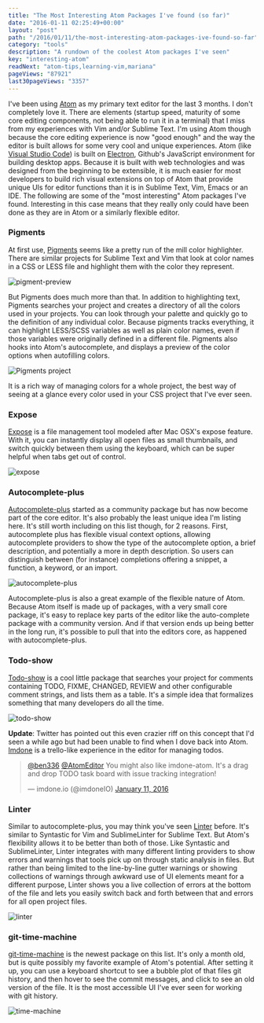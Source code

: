 ```yaml
---
title: "The Most Interesting Atom Packages I've found (so far)"
date: "2016-01-11 02:25:49+00:00"
layout: "post"
path: "/2016/01/11/the-most-interesting-atom-packages-ive-found-so-far"
category: "tools"
description: "A rundown of the coolest Atom packages I've seen"
key: "interesting-atom"
readNext: "atom-tips,learning-vim,mariana"
pageViews: "87921"
last30pageViews: "3357"
---
```


I've been using [Atom][atom] as my primary text editor for the last 3 months.  I don't completely love it.  There are elements (startup speed, maturity of some core editing components, not being able to run it in a terminal) that I miss from my experiences with Vim and/or Sublime Text.  I'm using Atom though because the core editing experience is now "good enough" and the way the editor is built allows for some very cool and unique experiences.  Atom (like [Visual Studio Code][vsc]) is built on [Electron][electron], Github's JavaScript environment for building desktop apps.  Because it is built with web technologies and was designed from the beginning to be extensible, it is much easier for most developers to build rich visual extensions on top of Atom that provide unique UIs for editor functions than it is in Sublime Text, Vim, Emacs or an IDE.  The following are some of the "most interesting" Atom packages I've found.  Interesting in this case means that they really only could have been done as they are in Atom or a similarly flexible editor.


### Pigments

At first use, [Pigments][pigments] seems like a pretty run of the mill color highlighter.  There are similar projects for Sublime Text and Vim that look at color names in a CSS or LESS file and highlight them with the color they represent.

<img class="full-width" alt="pigment-preview" src="color_less_-__Users_Ben_Code_Windsor_wcui_dev_src_wcui_-_Atom.png">

But Pigments does much more than that.  In addition to highlighting text, Pigments searches your project and creates a directory of all the colors used in your projects.  You can look through your palette and quickly go to the definition of any individual color.  Because pigments tracks everything, it can highlight LESS/SCSS variables as well as plain color names, even if those variables were originally defined in a different file.  Pigments also hooks into Atom's autocomplete, and displays a preview of the color options when autofilling colors.

<img class="full-width" alt="Pigments project" src="Palette_-__Users_Ben_Code_Windsor_wcui_dev_src_wcui_-_Atom_and_Editor_-_benmccormick_org.png">

It is a rich way of managing colors for a whole project, the best way of seeing at a glance every color used in your CSS project that I've ever seen.

### Expose

[Expose][expose] is a file management tool modeled after Mac OSX's expose feature.  With it, you can instantly display all open files as small thumbnails, and switch quickly between them using the keyboard, which can be super helpful when tabs get out of control.

<img class="full-width" alt="expose" src="frequency_cap_es6_-__Users_Ben_Code_Windsor_wcui_dev_src_wcui_-_Atom_and_Editor_-_benmccormick_org.png">

### Autocomplete-plus

[Autocomplete-plus][autocomplete] started as a community package but has now become part of the core editor.  It's also probably the least unique idea I'm listing here.  It's still worth including on this list though, for 2 reasons.  First, autocomplete plus has flexible visual context options, allowing autocomplete providers to show the type of the autocomplete option, a brief description, and potentially a more in depth description.  So users can distinguish between (for instance) completions offering a snippet, a function, a keyword, or an import.

<img class="full-width" alt="autocomplete-plus" src="frequency_cap_es6_-__Users_Ben_Code_Windsor_wcui_dev_src_wcui_-_Atom.png">

Autocomplete-plus is also a great example of the flexible nature of Atom.  Because Atom itself is made up of packages, with a very small core package, it's easy to replace key parts of the editor like the auto-complete package with a community version.  And if that version ends up being better in the long run, it's possible to pull that into the editors core, as happened with autocomplete-plus.

### Todo-show

[Todo-show][todo] is a cool little package that searches your project for comments containing TODO, FIXME, CHANGED, REVIEW and other configurable comment strings, and lists them as a table.  It's a simple idea that formalizes something that many developers do all the time.

<img class="full-width" alt="todo-show" src="frequency_cap_es6_-__Users_Ben_Code_Windsor_wcui_dev_src_wcui_-_Atom-1.png">

**Update**:  Twitter has pointed out this even crazier riff on this concept that I'd seen a while ago but had been unable to find when I dove back into Atom.  [Imdone](http://imdone.io/) is a trello-like experience in the editor for managing todos.

<div>
<blockquote class="twitter-tweet" lang="en"><p lang="en" dir="ltr"><a href="https://twitter.com/ben336">@ben336</a> <a href="https://twitter.com/AtomEditor">@AtomEditor</a> You might also like imdone-atom. It&#39;s a drag and drop TODO task board with issue tracking integration!</p>&mdash; imdone.io (@imdoneIO) <a href="https://twitter.com/imdoneIO/status/686577997395013633">January 11, 2016</a></blockquote>
</div>

### Linter

Similar to autocomplete-plus, you may think you've seen [Linter][linter] before.  It's similar to Syntastic for Vim and SublimeLinter for Sublime Text.  But Atom's flexibility allows it to be better than both of those.  Like Syntastic and SublimeLinter, Linter integrates with many different linting providers to show errors and warnings that tools pick up on through static analysis in files.  But rather than being limited to the line-by-line gutter warnings or showing collections of warnings through awkward use of UI elements meant for a different purpose, Linter shows you a live collection of errors at the bottom of the file and lets you easily switch back and forth between that and errors for all open project files.

<img class="full-width" alt="linter" src="frequency_cap_es6_-__Users_Ben_Code_Windsor_wcui_dev_src_wcui_-_Atom-2.png">

### git-time-machine

[git-time-machine][time-machine] is the newest package on this list.  It's only a month old, but is quite possibly my favorite example of Atom's potential.  After setting it up, you can use a keyboard shortcut to see a bubble plot of that files git history, and then hover to see the commit messages, and click to see an old version of the file.  It is the most accessible UI I've ever seen for working with git history.

<img class="full-width" alt="time-machine" src="/posts/images/Fullscreen_1_10_16__9_24_PM.png">






[atom]:https://atom.io/
[vsc]:https://code.visualstudio.com/
[electron]: http://electron.atom.io/
[expose]:https://atom.io/packages/expose
[pigments]:https://github.com/abe33/atom-pigments
[autocomplete]: https://github.com/atom/autocomplete-plus/
[todo]: https://atom.io/packages/todo-show
[linter]: https://atom.io/packages/linter
[time-machine]: https://github.com/littlebee/git-time-machine

